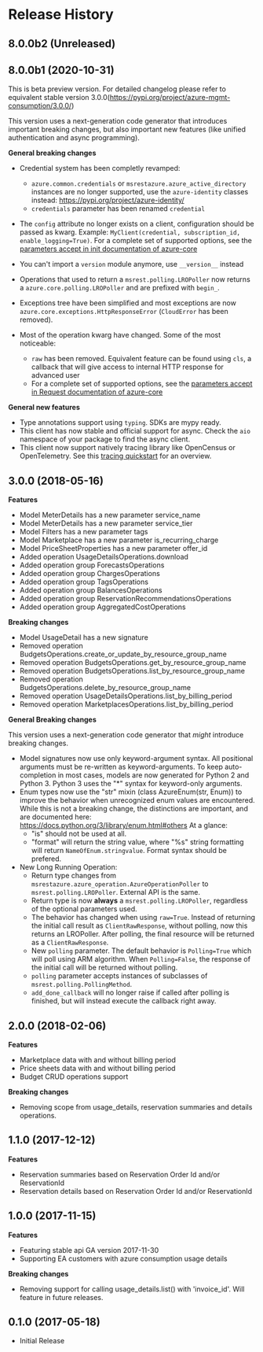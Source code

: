 # Release History

## 8.0.0b2 (Unreleased)


## 8.0.0b1 (2020-10-31)

This is beta preview version.
For detailed changelog please refer to equivalent stable version 3.0.0(https://pypi.org/project/azure-mgmt-consumption/3.0.0/)

This version uses a next-generation code generator that introduces important breaking changes, but also important new features (like unified authentication and async programming).

**General breaking changes**

- Credential system has been completly revamped:

  - `azure.common.credentials` or `msrestazure.azure_active_directory` instances are no longer supported, use the `azure-identity` classes instead: https://pypi.org/project/azure-identity/
  - `credentials` parameter has been renamed `credential`

- The `config` attribute no longer exists on a client, configuration should be passed as kwarg. Example: `MyClient(credential, subscription_id, enable_logging=True)`. For a complete set of
  supported options, see the [parameters accept in init documentation of azure-core](https://github.com/Azure/azure-sdk-for-python/blob/master/sdk/core/azure-core/CLIENT_LIBRARY_DEVELOPER.md#available-policies)
- You can't import a `version` module anymore, use `__version__` instead
- Operations that used to return a `msrest.polling.LROPoller` now returns a `azure.core.polling.LROPoller` and are prefixed with `begin_`.
- Exceptions tree have been simplified and most exceptions are now `azure.core.exceptions.HttpResponseError` (`CloudError` has been removed).
- Most of the operation kwarg have changed. Some of the most noticeable:

  - `raw` has been removed. Equivalent feature can be found using `cls`, a callback that will give access to internal HTTP response for advanced user
  - For a complete set of supported options, see the [parameters accept in Request documentation of azure-core](https://github.com/Azure/azure-sdk-for-python/blob/master/sdk/core/azure-core/CLIENT_LIBRARY_DEVELOPER.md#available-policies)

**General new features**

- Type annotations support using `typing`. SDKs are mypy ready.
- This client has now stable and official support for async. Check the `aio` namespace of your package to find the async client.
- This client now support natively tracing library like OpenCensus or OpenTelemetry. See this [tracing quickstart](https://github.com/Azure/azure-sdk-for-python/tree/master/sdk/core/azure-core-tracing-opentelemetry) for an overview.


## 3.0.0 (2018-05-16)

**Features**

  - Model MeterDetails has a new parameter service_name
  - Model MeterDetails has a new parameter service_tier
  - Model Filters has a new parameter tags
  - Model Marketplace has a new parameter is_recurring_charge
  - Model PriceSheetProperties has a new parameter offer_id
  - Added operation UsageDetailsOperations.download
  - Added operation group ForecastsOperations
  - Added operation group ChargesOperations
  - Added operation group TagsOperations
  - Added operation group BalancesOperations
  - Added operation group ReservationRecommendationsOperations
  - Added operation group AggregatedCostOperations

**Breaking changes**

  - Model UsageDetail has a new signature
  - Removed operation
    BudgetsOperations.create_or_update_by_resource_group_name
  - Removed operation BudgetsOperations.get_by_resource_group_name
  - Removed operation BudgetsOperations.list_by_resource_group_name
  - Removed operation
    BudgetsOperations.delete_by_resource_group_name
  - Removed operation UsageDetailsOperations.list_by_billing_period
  - Removed operation MarketplacesOperations.list_by_billing_period

**General Breaking changes**

This version uses a next-generation code generator that *might*
introduce breaking changes.

  - Model signatures now use only keyword-argument syntax. All
    positional arguments must be re-written as keyword-arguments. To
    keep auto-completion in most cases, models are now generated for
    Python 2 and Python 3. Python 3 uses the "*" syntax for
    keyword-only arguments.
  - Enum types now use the "str" mixin (class AzureEnum(str, Enum)) to
    improve the behavior when unrecognized enum values are encountered.
    While this is not a breaking change, the distinctions are important,
    and are documented here:
    <https://docs.python.org/3/library/enum.html#others> At a glance:
      - "is" should not be used at all.
      - "format" will return the string value, where "%s" string
        formatting will return `NameOfEnum.stringvalue`. Format syntax
        should be prefered.
  - New Long Running Operation:
      - Return type changes from
        `msrestazure.azure_operation.AzureOperationPoller` to
        `msrest.polling.LROPoller`. External API is the same.
      - Return type is now **always** a `msrest.polling.LROPoller`,
        regardless of the optional parameters used.
      - The behavior has changed when using `raw=True`. Instead of
        returning the initial call result as `ClientRawResponse`,
        without polling, now this returns an LROPoller. After polling,
        the final resource will be returned as a `ClientRawResponse`.
      - New `polling` parameter. The default behavior is
        `Polling=True` which will poll using ARM algorithm. When
        `Polling=False`, the response of the initial call will be
        returned without polling.
      - `polling` parameter accepts instances of subclasses of
        `msrest.polling.PollingMethod`.
      - `add_done_callback` will no longer raise if called after
        polling is finished, but will instead execute the callback right
        away.

## 2.0.0 (2018-02-06)

**Features**

  - Marketplace data with and without billing period
  - Price sheets data with and without billing period
  - Budget CRUD operations support

**Breaking changes**

  - Removing scope from usage_details, reservation summaries and
    details operations.

## 1.1.0 (2017-12-12)

**Features**

  - Reservation summaries based on Reservation Order Id and/or
    ReservationId
  - Reservation details based on Reservation Order Id and/or
    ReservationId

## 1.0.0 (2017-11-15)

**Features**

  - Featuring stable api GA version 2017-11-30
  - Supporting EA customers with azure consumption usage details

**Breaking changes**

  - Removing support for calling usage_details.list() with
    'invoice_id'. Will feature in future releases.

## 0.1.0 (2017-05-18)

  - Initial Release
